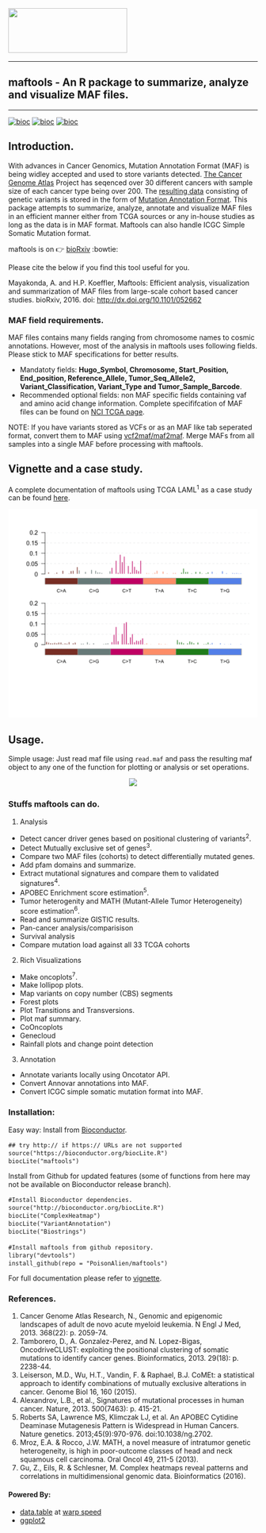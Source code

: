 <img src="https://github.com/PoisonAlien/maftools/blob/master/vignettes/maftools.png" height="90" width="240" />

------------------------------------------------------------------------

## maftools - An R package to summarize, analyze and visualize MAF files.

------------------------------------------------------------------------

[![bioc](http://www.bioconductor.org/shields/downloads/maftools.svg)](https://bioconductor.org/packages/stats/bioc/maftools/) 
[![bioc](http://www.bioconductor.org/shields/years-in-bioc/maftools.svg)](http://bioconductor.org/packages/devel/bioc/html/maftools.html)
[![bioc](http://www.bioconductor.org/shields/build/devel/bioc/maftools.svg)](http://bioconductor.org/checkResults/devel/bioc-LATEST/maftools/)

## Introduction. 
With advances in Cancer Genomics, Mutation Annotation Format (MAF) is being widley accepted and used to store variants detected. 
[The Cancer Genome Atlas](http://cancergenome.nih.gov) Project has seqenced over 30 different cancers with sample size of each cancer type being over 200. The [resulting data](https://wiki.nci.nih.gov/display/TCGA/TCGA+MAF+Files) consisting of genetic variants is stored in the form of [Mutation Annotation Format](https://wiki.nci.nih.gov/display/TCGA/Mutation+Annotation+Format+(MAF)+Specification). 
This package attempts to summarize, analyze, annotate and visualize MAF files in an efficient manner either from TCGA sources or any in-house studies as long as the data is in MAF format. Maftools can also handle ICGC Simple Somatic Mutation format.

maftools is on :point_right: [bioRxiv](http://biorxiv.org/content/early/2016/05/11/052662) :bowtie:

Please cite the below if you find this tool useful for you.

Mayakonda, A. and H.P. Koeffler, Maftools: Efficient analysis, visualization and summarization of MAF files from large-scale cohort based cancer studies. bioRxiv, 2016. doi: http://dx.doi.org/10.1101/052662


### MAF field requirements.
MAF files contains many fields ranging from chromosome names to cosmic annotations. However, most of the analysis in maftools uses following fields. Please stick to MAF specifications for better results.
  * Mandatoty fields: __Hugo_Symbol, Chromosome, Start_Position, End_position, Reference_Allele, Tumor_Seq_Allele2, Variant_Classification, Variant_Type and Tumor_Sample_Barcode__. 
  * Recommended optional fields: non MAF specific fields containing vaf and amino acid change information. 
Complete specififcation of MAF files can be found on [NCI TCGA page](https://wiki.nci.nih.gov/display/TCGA/Mutation+Annotation+Format+(MAF)+Specification).

NOTE: If you have variants stored as VCFs or as an MAF like tab seperated format, convert them to MAF using [vcf2maf/maf2maf](https://github.com/mskcc/vcf2maf). Merge MAFs from all samples into a single MAF before processing with maftools.


## Vignette and a case study.
A complete documentation of maftools using TCGA LAML<sup>1</sup> as a case study can be found [here](http://bioconductor.org/packages/devel/bioc/vignettes/maftools/inst/doc/maftools.html).

<p align="center">
<img src="https://github.com/PoisonAlien/PoisonAlien.github.io/blob/master/images/maftools.gif">
</p>


## Usage.
Simple usage: Just read maf file using `read.maf` and pass the resulting maf object to any one of the function for plotting or analysis or set operations.

<p align="center">
<img src="https://github.com/PoisonAlien/maftools/blob/master/vignettes/overview.png">
</p>

### Stuffs maftools can do.
1. Analysis
  * Detect cancer driver genes based on positional clustering of variants<sup>2</sup>.
  * Detect Mutually exclusive set of genes<sup>3</sup>.
  * Compare two MAF files (cohorts) to detect differentially mutated genes.
  * Add pfam domains and summarize.
  * Extract mutational signatures and compare them to validated signatures<sup>4</sup>.
  * APOBEC Enrichment score estimation<sup>5</sup>.
  * Tumor heterogenity and MATH (Mutant-Allele Tumor Heterogeneity) score estimation<sup>6</sup>.
  * Read and summarize GISTIC results.
  * Pan-cancer analysis/comparisison
  * Survival analysis
  * Compare mutation load against all 33 TCGA cohorts
2. Rich Visualizations
  * Make oncoplots<sup>7</sup>.
  * Make lollipop plots.
  * Map variants on copy number (CBS) segments 
  * Forest plots
  * Plot Transitions and Transversions. 
  * Plot maf summary.
  * CoOncoplots
  * Genecloud
  * Rainfall plots and change point detection
3. Annotation
  * Annotate variants locally using Oncotator API.
  * Convert Annovar annotations into MAF.
  * Convert ICGC simple somatic mutation format into MAF.


### Installation:

Easy way: Install from [Bioconductor](http://bioconductor.org/packages/release/bioc/html/maftools.html).

```{r}
## try http:// if https:// URLs are not supported
source("https://bioconductor.org/biocLite.R")
biocLite("maftools")
```

Install from Github for updated features (some of functions from here may not be available on Bioconductor release branch).

```{r results='hide'}
#Install Bioconductor dependencies.
source("http://bioconductor.org/biocLite.R")
biocLite("ComplexHeatmap")
biocLite("VariantAnnotation")
biocLite("Biostrings")

#Install maftools from github repository.
library("devtools")
install_github(repo = "PoisonAlien/maftools")
```

For full documentation please refer to [vignette](http://bioconductor.org/packages/devel/bioc/vignettes/maftools/inst/doc/maftools.html).


### References.

1.	Cancer Genome Atlas Research, N., Genomic and epigenomic landscapes of adult de novo acute myeloid leukemia. N Engl J Med, 2013. 368(22): p. 2059-74.
2.	Tamborero, D., A. Gonzalez-Perez, and N. Lopez-Bigas, OncodriveCLUST: exploiting the positional clustering of somatic mutations to identify cancer genes. Bioinformatics, 2013. 29(18): p. 2238-44.
3.	Leiserson, M.D., Wu, H.T., Vandin, F. & Raphael, B.J. CoMEt: a statistical approach to identify combinations of mutually exclusive alterations in cancer. Genome Biol 16, 160 (2015).
4.	Alexandrov, L.B., et al., Signatures of mutational processes in human cancer. Nature, 2013. 500(7463): p. 415-21.
5. Roberts SA, Lawrence MS, Klimczak LJ, et al. An APOBEC Cytidine Deaminase Mutagenesis Pattern is Widespread in Human Cancers. Nature genetics. 2013;45(9):970-976. doi:10.1038/ng.2702.
6.	Mroz, E.A. & Rocco, J.W. MATH, a novel measure of intratumor genetic heterogeneity, is high in poor-outcome classes of head and neck squamous cell carcinoma. Oral Oncol 49, 211-5 (2013).
7.	Gu, Z., Eils, R. & Schlesner, M. Complex heatmaps reveal patterns and correlations in multidimensional genomic data. Bioinformatics (2016).

#### Powered By:
* [data.table](https://github.com/Rdatatable/data.table/wiki) at [warp speed](https://en.wikipedia.org/wiki/Warp_drive)
* [ggplot2](https://github.com/hadley/ggplot2)
